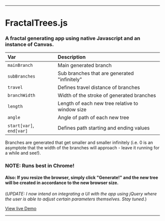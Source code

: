 ___
# FractalTrees.js
### A fractal generating app using native Javascript and an instance of Canvas.

| Var             | Description     |
| :-------------   |:---------------|
| `mainBranch`      | Main generated branch|
| `subBranches`    | Sub branches that are generated "infinitely"|
| `travel`          | Defines travel distance of branches|
| `branchWidth`     | Width of the stroke of generated branches|
| `length`          | Length of each new tree relative to window size|
| `angle`           | Angle of path of each new tree|
| `start[var]`, `end[var]` | Defines path starting and ending values|

Branches are generated that get smaller and smaller infinitely  (i.e. 0 is an asymptote that the width of the branches will approach - leave it running for a while and see!).

### NOTE: Runs best in Chrome!
#### Also: If you resize the browser, simply click "Generate!" and the new tree will be created in accordance to the new browser size.

(*UPDATE: I now intend on integrating a UI with the app using jQuery where the user is able to adjust certain parameters themselves. Stay tuned.*)

[View live Demo](https://rawgit.com/sambgordon/Recursive-Fractal-Trees/master/index.html)
___
